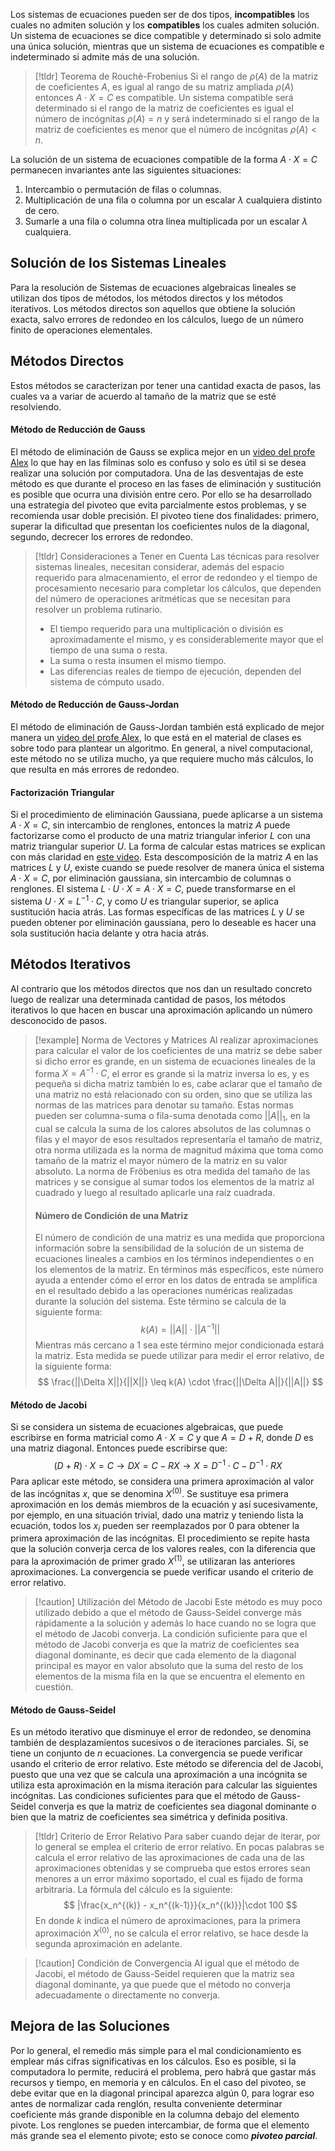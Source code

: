 Los sistemas de ecuaciones pueden ser de dos tipos, **incompatibles** los cuales no admiten solución y los **compatibles** los cuales admiten solución. Un sistema de ecuaciones se dice compatible y determinado si solo admite una única solución, mientras que un sistema de ecuaciones es compatible e indeterminado si admite más de una solución.
>[!tldr] Teorema de Rouchè-Frobenius
>Si el rango de $\rho(A)$ de la matriz de coeficientes $A$, es igual al rango de su matriz ampliada $\rho(A)$ entonces $A\cdot X=C$ es compatible.
>Un sistema compatible será determinado si el rango de la matriz de coeficientes es igual el número de incógnitas $\rho(A)=n$ y será indeterminado si el rango de la matriz de coeficientes es menor que el número de incógnitas $\rho(A)<n$.

La solución de un sistema de ecuaciones compatible de la forma $A\cdot X=C$ permanecen invariantes ante las siguientes situaciones:
1. Intercambio o permutación de filas o columnas.
2. Multiplicación de una fila o columna por un escalar $\lambda$ cualquiera distinto de cero.
3. Sumarle a una fila o columna otra línea multiplicada por un escalar $\lambda$ cualquiera.

## Solución de los Sistemas Lineales
Para la resolución de Sistemas de ecuaciones algebraicas lineales se utilizan dos tipos de métodos, los métodos directos y los métodos iterativos.
Los métodos directos son aquellos que obtiene la solución exacta, salvo errores de redondeo en los cálculos, luego de un número finito de operaciones elementales.
## Métodos Directos
Estos métodos se caracterizan por tener una cantidad exacta de pasos, las cuales va a variar de acuerdo al tamaño de la matriz que se esté resolviendo.
#### Método de Reducción de Gauss
El método de eliminación de Gauss se explica mejor en un [video del profe Alex](https://www.youtube.com/watch?v=XRcx8-2lLJI) lo que hay en las filminas solo es confuso y solo es útil si se desea realizar una solución por computadora.
Una de las desventajas de este método es que durante el proceso en las fases de eliminación y sustitución es posible que ocurra una división entre cero. Por ello se ha desarrollado una estrategia del pivoteo que evita parcialmente estos problemas, y se recomienda usar doble precisión.
El pivoteo tiene dos finalidades: primero, superar la dificultad que presentan los coeficientes nulos de la diagonal, segundo, decrecer los errores de redondeo.
>[!tldr] Consideraciones a Tener en Cuenta
>Las técnicas para resolver sistemas lineales, necesitan considerar, además del espacio requerido para almacenamiento, el error de redondeo y el tiempo de procesamiento necesario para completar los cálculos, que dependen del número de operaciones aritméticas que se necesitan para resolver un problema rutinario.
>- El tiempo requerido para una multiplicación o división es aproximadamente el mismo, y es considerablemente mayor que el tiempo de una suma o resta.
>- La suma o resta insumen el mismo tiempo.
>- Las diferencias reales de tiempo de ejecución, dependen del sistema de cómputo usado.
#### Método de Reducción de Gauss-Jordan
El método de eliminación de Gauss-Jordan también está explicado de mejor manera un [video del profe Alex](https://www.youtube.com/watch?v=dFmGzr1j6eY), lo que está en el material de clases es sobre todo para plantear un algoritmo.
En general, a nivel computacional, este método no se utiliza mucho, ya que requiere mucho más cálculos, lo que resulta en más errores de redondeo.
#### Factorización Triangular
Si el procedimiento de eliminación Gaussiana, puede aplicarse a un sistema $A\cdot X=C$, sin intercambio de renglones, entonces la matriz $A$ puede factorizarse como el producto de una matriz triangular inferior $L$ con una matriz triangular superior $U$. La forma de calcular estas matrices se explican con más claridad en [este video](https://www.youtube.com/watch?v=FBMhuvsDP_w). 
Esta descomposición de la matriz $A$ en las matrices $L$ y $U$, existe cuando se puede resolver de manera única el sistema $A \cdot X = C$, por eliminación gaussiana, sin intercambio de columnas o renglones.
El sistema $L \cdot U \cdot X = A \cdot X = C$, puede transformarse en el sistema $U\cdot X = L^{-1}\cdot C$, y como $U$ es triangular superior, se aplica sustitución hacia atrás. Las formas específicas de las matrices $L$ y $U$ se pueden obtener por eliminación gaussiana, pero lo deseable es hacer una sola sustitución hacia delante y otra hacia atrás.
## Métodos Iterativos
Al contrario que los métodos directos que nos dan un resultado concreto luego de realizar una determinada cantidad de pasos, los métodos iterativos lo que hacen en buscar una aproximación aplicando un número desconocido de pasos.
>[!example] Norma de Vectores y Matrices
>Al realizar aproximaciones para calcular el valor de los coeficientes de una matriz se debe saber si dicho error es grande, en un sistema de ecuaciones lineales de la forma $X = A^{-1} \cdot C$, el error es grande si la matriz inversa lo es, y es pequeña si dicha matriz también lo es, cabe aclarar que el tamaño de una matriz no está relacionado con su orden, sino que se utiliza las normas de las matrices para denotar su tamaño.
>Estas normas pueden ser columna-suma o fila-suma denotada como $||A||_1$, en la cual se calcula la suma de los calores absolutos de las columnas o filas y el mayor de esos resultados representaría el tamaño de matriz, otra norma utilizada es la norma de magnitud máxima que toma como tamaño de la matriz el mayor número de la matriz en su valor absoluto. La norma de Fröbenius es otra medida del tamaño de las matrices y se consigue al sumar todos los elementos de la matriz al cuadrado y luego al resultado aplicarle una raíz cuadrada.
>
> #### Número de Condición de una Matriz
>El número de condición de una matriz es una medida que proporciona información sobre la sensibilidad de la solución de un sistema de ecuaciones lineales a cambios en los términos independientes o en los elementos de la matriz. En términos más específicos, este número ayuda a entender cómo el error en los datos de entrada se amplifica en el resultado debido a las operaciones numéricas realizadas durante la solución del sistema. Este término se calcula de la siguiente forma:
>$$
>k(A) = ||A|| \cdot ||A^{-1}||
>$$
>Mientras más cercano a 1 sea este término mejor condicionada estará la matriz. Esta medida se puede utilizar para medir el error relativo, de la siguiente forma:
>$$
>\frac{||\Delta X||}{||X||} \leq k(A) \cdot \frac{||\Delta A||}{||A||}
>$$
#### Método de Jacobi
Si se considera un sistema de ecuaciones algebraicas, que puede escribirse en forma matricial como $A \cdot X = C$ y que $A = D + R$, donde $D$ es una matriz diagonal. Entonces puede escribirse que:
$$
(D + R) \cdot X = C \rightarrow DX = C - RX \rightarrow X = D^{-1} \cdot C - D^{-1} \cdot RX
$$
Para aplicar este método, se considera una primera aproximación al valor de las incógnitas $x$, que se denomina $X^{(0)}$. Se sustituye esa primera aproximación en los demás miembros de la ecuación y así sucesivamente, por ejemplo, en una situación trivial, dado una matriz y teniendo lista la ecuación, todos los $x_i$ pueden ser reemplazados por 0 para obtener la primera aproximación de las incógnitas. El procedimiento se repite hasta que la solución converja cerca de los valores reales, con la diferencia que para la aproximación de primer grado $X^{(1)}$, se utilizaran las anteriores aproximaciones. La convergencia se puede verificar usando el criterio de error relativo.
>[!caution] Utilización del Método de Jacobi
>Este método es muy poco utilizado debido a que el método de Gauss-Seidel converge más rápidamente a la solución y además lo hace cuando no se logra que el método de Jacobi converja.
>La condición suficiente para que el método de Jacobi converja es que la matriz de coeficientes sea diagonal dominante, es decir que cada elemento de la diagonal principal es mayor en valor absoluto que la suma del resto de los elementos de la misma fila en la que se encuentra el elemento en cuestión.
#### Método de Gauss-Seidel
Es un método iterativo que disminuye el error de redondeo, se denomina también de desplazamientos sucesivos o de iteraciones parciales. Sí, se tiene un conjunto de $n$ ecuaciones. La convergencia se puede verificar usando el criterio de error relativo. Este método se diferencia del de Jacobi, puesto que una vez que se calcula una aproximación a una incógnita se utiliza esta aproximación en la misma iteración para calcular las siguientes incógnitas.
Las condiciones suficientes para que el método de Gauss-Seidel converja es que la matriz de coeficientes sea diagonal dominante o bien que la matriz de coeficientes sea simétrica y definida positiva.
>[!tldr] Criterio de Error Relativo
>Para saber cuando dejar de iterar, por lo general se emplea el criterio de error relativo. En pocas palabras se calcula el error relativo de las aproximaciones de cada una de las aproximaciones obtenidas y se comprueba que estos errores sean menores a un error máximo soportado, el cual es fijado de forma arbitraria. La fórmula del cálculo es la siguiente:
>$$
>|\frac{x_n^{(k)} - x_n^{(k-1)}}{x_n^{(k)}}|\cdot 100
>$$
>En donde $k$ indica el número de aproximaciones, para la primera aproximación $X^{(0)}$, no se calcula el error relativo, se hace desde la segunda aproximación en adelante.

>[!caution] Condición de Convergencia
>Al igual que el método de Jacobi, el método de Gauss-Seidel requieren que la matriz sea diagonal dominante, ya que puede que el método no converja adecuadamente o directamente no converja.
## Mejora de las Soluciones
Por lo general, el remedio más simple para el mal condicionamiento es emplear más cifras significativas en los cálculos. Eso es posible, si la computadora lo permite, reducirá el problema, pero habrá que gastar más recursos y tiempo, en memoria y en cálculos.
En el caso del pivoteo, se debe evitar que en la diagonal principal aparezca algún 0, para lograr eso antes de normalizar cada renglón, resulta conveniente determinar coeficiente más grande disponible en la columna debajo del elemento pivote. Los renglones se pueden intercambiar, de forma que el elemento más grande sea el elemento pivote; esto se conoce como ***pivoteo parcial***.

